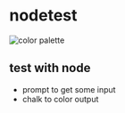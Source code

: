 # nodetest

![color palette](http://i.imgur.com/YapyWQv.png)

## test with node

- prompt to get some input
- chalk to color output
